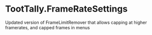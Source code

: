 # TootTally.FrameRateSettings
Updated version of FrameLimitRemover that allows capping at higher framerates, and capped frames in menus
